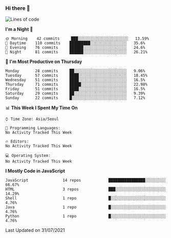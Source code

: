 ### Hi there 👋

<!--START_SECTION:waka-->
![Lines of code](https://img.shields.io/badge/From%20Hello%20World%20I%27ve%20Written-362963%20lines%20of%20code-blue)

**I'm a Night 🦉** 

```text
🌞 Morning    42 commits     ███░░░░░░░░░░░░░░░░░░░░░░   13.59% 
🌆 Daytime    110 commits    █████████░░░░░░░░░░░░░░░░   35.6% 
🌃 Evening    76 commits     ██████░░░░░░░░░░░░░░░░░░░   24.6% 
🌙 Night      81 commits     ██████░░░░░░░░░░░░░░░░░░░   26.21%

```
📅 **I'm Most Productive on Thursday** 

```text
Monday       28 commits     ██░░░░░░░░░░░░░░░░░░░░░░░   9.06% 
Tuesday      57 commits     ████░░░░░░░░░░░░░░░░░░░░░   18.45% 
Wednesday    51 commits     ████░░░░░░░░░░░░░░░░░░░░░   16.5% 
Thursday     71 commits     █████░░░░░░░░░░░░░░░░░░░░   22.98% 
Friday       51 commits     ████░░░░░░░░░░░░░░░░░░░░░   16.5% 
Saturday     29 commits     ██░░░░░░░░░░░░░░░░░░░░░░░   9.39% 
Sunday       22 commits     █░░░░░░░░░░░░░░░░░░░░░░░░   7.12%

```


📊 **This Week I Spent My Time On** 

```text
⌚︎ Time Zone: Asia/Seoul

💬 Programming Languages: 
No Activity Tracked This Week

🔥 Editors: 
No Activity Tracked This Week

💻 Operating System: 
No Activity Tracked This Week

```

**I Mostly Code in JavaScript** 

```text
JavaScript               14 repos            ████████████████░░░░░░░░░   66.67% 
HTML                     3 repos             ███░░░░░░░░░░░░░░░░░░░░░░   14.29% 
Shell                    1 repo              █░░░░░░░░░░░░░░░░░░░░░░░░   4.76% 
Java                     1 repo              █░░░░░░░░░░░░░░░░░░░░░░░░   4.76% 
Python                   1 repo              █░░░░░░░░░░░░░░░░░░░░░░░░   4.76%

```



 Last Updated on 31/07/2021
<!--END_SECTION:waka-->

<!--
**gyoon-dev/gyoon-dev** is a ✨ _special_ ✨ repository because its `README.md` (this file) appears on your GitHub profile.

Here are some ideas to get you started:

- 🔭 I’m currently working on ...
- 🌱 I’m currently learning ...
- 👯 I’m looking to collaborate on ...
- 🤔 I’m looking for help with ...
- 💬 Ask me about ...
- 📫 How to reach me: ...
- 😄 Pronouns: ...
- ⚡ Fun fact: ...
-->
